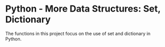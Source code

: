 # Python - More Data Structures: Set, Dictionary

The functions in this project focus on the use of set and dictionary in Python.

